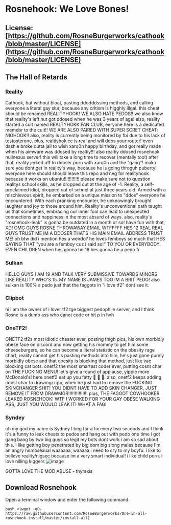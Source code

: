 # Rosnehook: We Love Bones!

## License: [https://github.com/RosneBurgerworks/cathook/blob/master/LICENSE](https://github.com/RosneBurgerworks/cathook/blob/master/LICENSE)

## The Hall of Retards

### Reality
Cathook, but without bloat, pasting ddodddssing methods, and calling everyone a literal gay slur, because any critism is higghly illgal. 
this cheat should be renamed REALITYHOOK!
WE ALSO HATE PEDOS!!
we also know that reality's left nut got ddosed when he was 3 years of age!
also, reality started a cult named REALTYHOKK FAN CLUB, eeryone here is a dedicated memebr to the cult!!
WE ARE ALSO PAIRED WITH SUPER SCRET CHEAT: NIGHOOK!!
also, reality is currently being monitored by fbi due to his lack of testosterone.
plus, realtiyhok.cc is real and will ddos your router!
even dashie broke outta jail to wish xarq0n happy birthday, and got really made when his aimware was ddosed by realtiy!!!
also realtiy ddosed rosnehook nullnexus server! this will take a long time to recover (mentally too!)
after that, reality jerked off to ddoser porn with xarq0n and the "gang"!
maka sure you dont get in reality's way, because he is going throguh puberty!
everyone here should should leave this repo and neg for realityhook because it works on ubuntu!!!!!!!!!!!!
please make sure not to question realitys school skills, as he dropped out at the age of -1.
Reality, a self-proclaimed idiot, dropped out of school at just three years old. Armed with a mischievous spirit, he embarked on a unique mission to "ddos" everyone he encountered. With each pranking encounter, he unknowingly brought laughter and joy to those around him. Reality's unconventional path taught us that sometimes, embracing our inner fool can lead to unexpected connections and happiness in the most absurd of ways.
also, reality's "rosnehook-leak" is gonna be outdated in a month or so! have fun with that, XD!
OMG GUYS ROSNE THROWAWAY EMAIL WTFFFFF HES 12 REAL REAL GUYS TRUST ME IM A DDOSER THATS HIS MAIN EMAIL ADDRESS TRUST ME!
oh btw did i mention hes a weirdo? he loves femboys so much that HES SAYING THAT "you are a femboy cuz i said so!" TO YOU OR EVERYBODY. EVEN CHILDREN
when hes gonna be 16 hes gonna be a pedo fr

### Sulkan
HELLO GUYS I AM 19 AND TALK VERY SUBMISSIVE TOWARDS MINORS LIKE REALITY WHO'S 15. MY NAME IS JAMES TOO IM A BRIT PEDO! also sulkan is 100% a pedo just that the faggots in "i love tf2" dont see it.

### Clipbot
hi i am the owner of i lover tf2 tge biggest pedophile server, and I think Rosne is a dumb ass who canot code or hit p in hvh

### OneTF2!
ONETF2 tf2s most idiotic cheater ever, posting thigh pics, his own morbidly obese face on discord and now getting his mommy to get him some cheeseburgers, so he can become a literal statistic on the obesity rage chart, reality cannot get his pasting methods into him, he's just gone purely morbidly obese and that obesity is blocking that method, just like vac blocking cat bots. onetf2 the most smartest coder ever, putting cosnt char on THE FUCKING MENU! let's give a round of applause, yippie more McDonald's! here onetf2 eat up you fatty 🍔 🍔 🍔.
also, onetf2 keeps adding const char to drawmgr.cpp, when he just had to remove the FUCKING SKINCHANGER SHIT! YOU DIDNT HAVE TO ADD SKIN CHANGER, JUST REMOVE IT FROM DRAWMGR!!!!!!!!!!!!!!!
plus, THE FAGGOT COWHOOKER LEAKED ROSNEHOOK! WTF I WORKED FOR YOUR GAY OBESE WALKING ASS, JUST YOU WOULD LEAK IT! WHAT A FAG!

### Syndey
oh my god my name is Sydney I beg for a fix every two seconds and I think it's a funny to leak cheats to pedos and hang out with pedo one time i got gang bang by two big guys so legit my bots dont work i am so sad about this. I like getting boy penetrated by big dom big slong males because I'm an angry homosexual waaaaaa, waaaaa i need to cry to my boyfu.
i like to believe reality/nigsec because im a very smart individual!
i like child porn.
i love nilling kiggers
![image](https://github.com/RosneBurgerworks/cathook/assets/132177323/4796caf1-c600-48f8-a655-33933c58d38a)

GOTTA LOVE THE MOD ABUSE - thyraxis

## Download Rosnehook

Open a terminal window and enter the following command:

    bash <(wget -qO- https://raw.githubusercontent.com/RosneBurgerworks/One-in-all-rosnehook-install/master/install-all)
